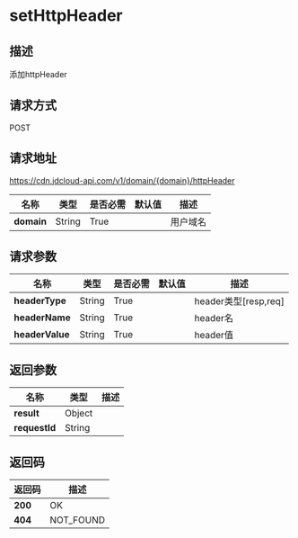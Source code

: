 # setHttpHeader


## 描述
添加httpHeader

## 请求方式
POST

## 请求地址
https://cdn.jdcloud-api.com/v1/domain/{domain}/httpHeader

|名称|类型|是否必需|默认值|描述|
|---|---|---|---|---|
|**domain**|String|True| |用户域名|

## 请求参数
|名称|类型|是否必需|默认值|描述|
|---|---|---|---|---|
|**headerType**|String|True| |header类型[resp,req]|
|**headerName**|String|True| |header名|
|**headerValue**|String|True| |header值|


## 返回参数
|名称|类型|描述|
|---|---|---|
|**result**|Object| |
|**requestId**|String| |


## 返回码
|返回码|描述|
|---|---|
|**200**|OK|
|**404**|NOT_FOUND|
